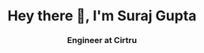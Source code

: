 <h1 align="center">Hey there 👋, I'm Suraj Gupta</h1>
<h3 align="center">Engineer at Cirtru</h3>


<!--
**SurajGupta07/SurajGupta07** is a ✨ _special_ ✨ repository because its `README.md` (this file) appears on your GitHub profile.

Here are some ideas to get you started:

- 🔭 I’m currently working on ...
- 🌱 I’m currently learning ...
- 👯 I’m looking to collaborate on ...
- 🤔 I’m looking for help with ...
- 💬 Ask me about ...
- 📫 How to reach me: ...
- 😄 Pronouns: ...
- ⚡ Fun fact: ...
-->
